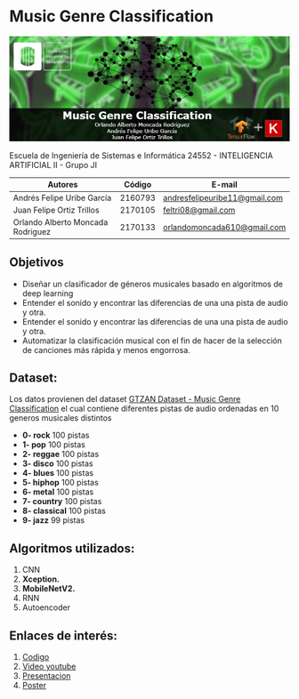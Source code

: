 # Music Genre Classification

![Texto alternativo](Banner.jpg)

Escuela de Ingeniería de Sistemas e Informática
24552 - INTELIGENCIA ARTIFICIAL II - Grupo JI

**Autores**|Código| E-mail
--|--|--
Andrés Felipe Uribe García | 2160793 | andresfelipeuribe11@gmail.com
Juan Felipe Ortiz Trillos | 2170105 | feltri08@gmail.com
Orlando Alberto Moncada Rodriguez | 2170133 | orlandomoncada610@gmail.com

## Objetivos

* Diseñar un clasificador de géneros musicales basado 
en algoritmos de deep learning
* Entender el sonido y encontrar las diferencias de una una pista de audio y otra. 
* Entender el sonido y encontrar las diferencias de una una pista de audio y otra. 
* Automatizar la clasificación musical con el fin de hacer de la selección de canciones más rápida y menos engorrosa.


## Dataset:

Los datos provienen del dataset [GTZAN Dataset - Music Genre Classification](https://www.kaggle.com/andradaolteanu/gtzan-dataset-music-genre-classification) el cual contiene diferentes pistas de audio ordenadas en 10 generos musicales distintos

* **0- rock**        100 pistas
* **1- pop**          100 pistas
* **2- reggae**       100 pistas
* **3- disco**        100 pistas
* **4- blues**        100 pistas
* **5- hiphop**       100 pistas
* **6- metal**        100 pistas
* **7- country**      100 pistas
* **8- classical**    100 pistas
* **9- jazz**          99 pistas

## Algoritmos utilizados:

1. CNN
2. **Xception.**
3. **MobileNetV2.**
4. RNN
5. Autoencoder

## Enlaces de interés:

1. [Codigo](https://github.com/LotusZaheer/Proyecto/blob/master/Index.ipynb)
2. [Video youtube](https://youtu.be/9wx-DlqBXEY)
3. [Presentacion](https://github.com/LotusZaheer/Proyecto/blob/master/Diapositivas/Final.pdf)
3. [Poster](https://github.com/LotusZaheer/Proyecto/blob/master/Diapositivas/Poster.pdf)